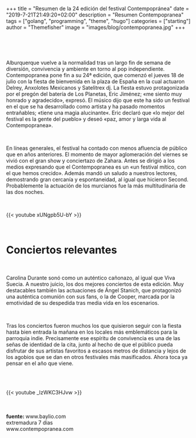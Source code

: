 +++
title = "Resumen de la 24 edición del festival Contempopránea"
date = "2019-7-21T21:49:20+02:00"
description = "Resumen Contempopranea"
tags = ["golang", "programming", "theme", "hugo"]
categories = ["starting"]
author = "Themefisher"
image = "images/blog/contempopranea.jpg"
+++



<br>
<br>
<br>


Alburquerque vuelve a la normalidad tras un largo fin de semana de diversión, convivencia y ambiente en torno al pop 
independiente. Contempopranea pone fin a su 24ª edición, que comenzó el jueves 18 de julio con la fiesta de bienvenida en la plaza de España en la cual actuaron Delrey, Anxolotes Mexicanos y Satelitrex dj. La fiesta estuvo protagonizada por el pregón del batería de Los Planetas, Eric Jiménez; «me siento muy honrado y agradecido», expresó. El músico dijo que este ha sido un festival en el que se ha desarrollado como artista y ha pasado momentos entrañables; «tiene una magia alucinante«. Eric declaró que «lo mejor del festival es la gente del pueblo» y deseó «paz, amor y larga vida al Contempopranea».

<br>

En líneas generales, el festival ha contado con menos afluencia de público que en años anteriores. El momento de mayor aglomeración del viernes se vivió con el gran show y conciertazo de Zahara. Antes se dirigió a los medios expresando que el Contempopranea es un «un festival mítico, con el que hemos crecido». Además mandó un saludo a nuestros lectores, demostrando gran cercanía y espontaneidad, al igual que hicieron Second. Probablemente la actuación de los murcianos fue la más multitudinaria de las dos noches.

<br>

<!-- enlace para video -->
{{< youtube xUNgpb5U-bY >}} 

<br>

# Conciertos relevantes

<br>

Carolina Durante sonó como un auténtico cañonazo, al igual que Viva Suecia. A nuestro juicio, los dos mejores conciertos de esta edición. Muy destacables también las actuaciones de Ángel Stanich, que protagonizó una auténtica comunión con sus fans, o la de Cooper, marcada por la emotividad de su despedida tras media vida en los escenarios.

<br>

Tras los conciertos fueron muchos los que quisieron seguir con la fiesta
hasta bien entrada la mañana en los locales más emblemáticos para la parroquia indie. Precisamente ese espíritu de convivencia es una de las señas de identidad de la cita, junto al hecho de que el público pueda disfrutar de sus artistas favoritos a escasos metros de distancia y lejos de los agobios que se dan en otros festivales más masificados. Ahora toca ya pensar en el año que viene.

<br>
<br>

{{< youtube _lzWKC3HJvw >}}

<br>
<br>
<b>fuente: </b> www.baylio.com <br> extremadura 7 dias <br>  www.contempopranea.com